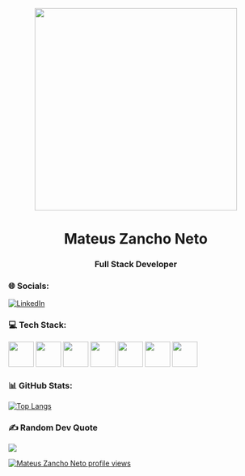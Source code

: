 <p align="center">
  <a href="https://rishavchanda.io">
    <img src="https://user-images.githubusercontent.com/74038190/225813708-98b745f2-7d22-48cf-9150-083f1b00d6c9.gif" width="400" />
  </a>
</p>

<h1 align="center">Mateus Zancho Neto</h1>
<h3 align="center">Full Stack Developer</h3>

### 🌐 Socials:
[![LinkedIn](https://img.shields.io/badge/LinkedIn-%230077B5.svg?logo=linkedin&logoColor=white)](https://www.linkedin.com/in/mateus-zancho-neto-full-stack-react/)

### 💻 Tech Stack:

<p float="left">
<img src="https://assets.exercism.org/tracks/cpp.svg" width="50" height="50">
<img src="https://assets.exercism.org/tracks/rust.svg" width="50" height="50">
<img src="https://assets.exercism.org/tracks/typescript.svg" width="50" height="50">
<img src="https://upload.wikimedia.org/wikipedia/commons/thumb/a/a7/React-icon.svg/1024px-React-icon.svg.png" width="50" height="50">
<img src="https://assets.exercism.org/tracks/java.svg" width="50" height="50">
<img src="https://assets.exercism.org/tracks/javascript.svg" width="50" height="50">
<img src="https://www.svgrepo.com/show/7866/html.svg" width="50" height="50">
</p>

### 📊 GitHub Stats:

[![Top Langs](https://github-readme-stats.vercel.app/api/top-langs/?username=MateusZanchoNeto&theme=dracula)](#)

### ✍️ Random Dev Quote
![](https://quotes-github-readme.vercel.app/api?type=horizontal&theme=radical)

[![Mateus Zancho Neto profile views](https://u8views.com/api/v1/github/profiles/108184440/views/day-week-month-total-count.svg)](https://u8views.com/github/MateusZanchoNeto)
